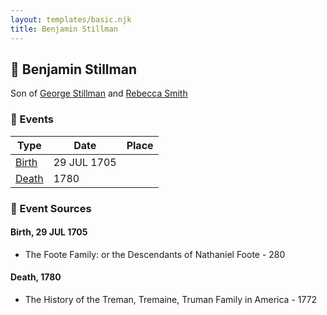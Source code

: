 ```yaml
---
layout: templates/basic.njk
title: Benjamin Stillman
---
```

## 🔵 Benjamin Stillman

Son of [George Stillman](/people/6/67040632) and [Rebecca Smith](/people/7/76162584)

### 📆 Events

Type | Date | Place
------ | ------ | ------
[Birth](#event-event-2) | 29 JUL 1705 |
[Death](#event-event-3) | 1780 |

### 📰 Event Sources

#### <a id="event-event-2"></a> Birth, 29 JUL 1705
* The Foote Family: or the Descendants of Nathaniel Foote  - 280

#### <a id="event-event-3"></a> Death, 1780
* The History of the Treman, Tremaine, Truman Family in America  - 1772